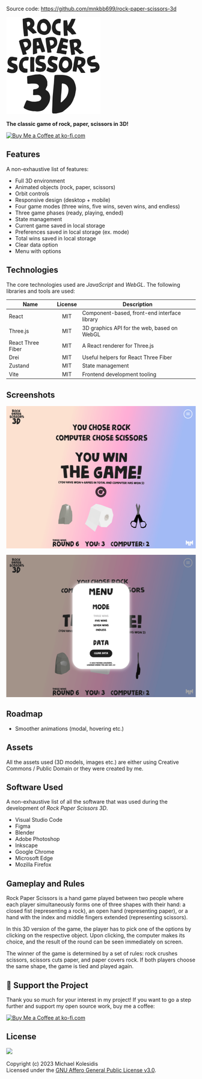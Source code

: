 Source code: https://github.com/mnkbb699/rock-paper-scissors-3d

![Rock Paper Scissors 3D logo](./logo.png)

**The classic game of rock, paper, scissors in 3D!**

<a href='https://ko-fi.com/michaelkolesidis' target='_blank'><img src='https://cdn.ko-fi.com/cdn/kofi1.png' style='border:0px;height:45px;' alt='Buy Me a Coffee at ko-fi.com' /></a>

## Features

A non-exhaustive list of features:

- Full 3D environment
- Animated objects (rock, paper, scissors)
- Orbit controls
- Responsive design (desktop + mobile)
- Four game modes (three wins, five wins, seven wins, and endless)
- Three game phases (ready, playing, ended)
- State management
- Current game saved in local storage
- Preferences saved in local storage (ex. mode)
- Total wins saved in local storage
- Clear data option
- Menu with options

## Technologies

The core technologies used are _JavaScript_ and _WebGL_. The following libraries and tools are used:

| Name              | License | Description                                  |
| ----------------- | :-----: | -------------------------------------------- |
| React             |   MIT   | Component-based, front-end interface library |
| Three.js          |   MIT   | 3D graphics API for the web, based on WebGL  |
| React Three Fiber |   MIT   | A React renderer for Three.js                |
| Drei              |   MIT   | Useful helpers for React Three Fiber         |
| Zustand           |   MIT   | State management                             |
| Vite              |   MIT   | Frontend development tooling                 |

## Screenshots

![Game](./screenshots/screenshot_1.png)

![Menu](./screenshots/screenshot_2.png)

## Roadmap

- Smoother animations (modal, hovering etc.)

## Assets

All the assets used (3D models, images etc.) are either using Creative Commons / Public Domain or they were created by me.

## Software Used

A non-exhaustive list of all the software that was used during the development of _Rock Paper Scissors 3D_.

- Visual Studio Code
- Figma
- Blender
- Adobe Photoshop
- Inkscape
- Google Chrome
- Microsoft Edge
- Mozilla Firefox

## Gameplay and Rules

Rock Paper Scissors is a hand game played between two people where each player simultaneously forms one of three shapes with their hand: a closed fist (representing a rock), an open hand (representing paper), or a hand with the index and middle fingers extended (representing scissors).

In this 3D version of the game, the player has to pick one of the options by clicking on the respective object. Upon clicking, the computer makes its choice, and the result of the round can be seen immediately on screen.

The winner of the game is determined by a set of rules: rock crushes scissors, scissors cuts paper, and paper covers rock. If both players choose the same shape, the game is tied and played again.

## 💖 Support the Project

Thank you so much for your interest in my project! If you want to go a step further and support my open source work, buy me a coffee:

<a href='https://ko-fi.com/michaelkolesidis' target='_blank'><img src='https://cdn.ko-fi.com/cdn/kofi1.png' style='border:0px;height:45px;' alt='Buy Me a Coffee at ko-fi.com' /></a>

## License

<a href="https://www.gnu.org/licenses/agpl-3.0.html"><img src="https://upload.wikimedia.org/wikipedia/commons/0/06/AGPLv3_Logo.svg" height="100px" /></a>

Copyright (c) 2023 Michael Kolesidis<br>
Licensed under the [GNU Affero General Public License v3.0](https://www.gnu.org/licenses/agpl-3.0.html).
